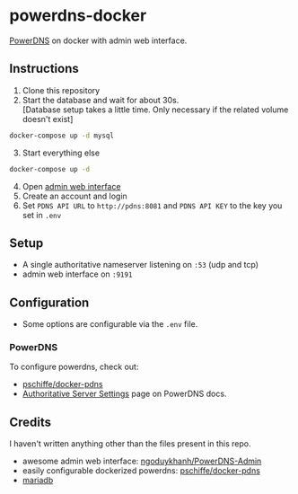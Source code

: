 # powerdns-docker
[PowerDNS](https://www.powerdns.com/) on docker with admin web interface.

## Instructions
1. Clone this repository
2. Start the database and wait for about 30s.  
[Database setup takes a little time.  Only necessary if the related volume doesn't exist]
```sh
docker-compose up -d mysql
```
3. Start everything else
```sh
docker-compose up -d
```
4. Open [admin web interface](http://localhost:9191)
5. Create an account and login
6. Set `PDNS API URL` to `http://pdns:8081` and `PDNS API KEY` to the key you set in `.env`


## Setup
 - A single authoritative nameserver listening on `:53` (udp and tcp)
 - admin web interface on `:9191`

## Configuration
 - Some options are configurable via the `.env` file.  
### PowerDNS
To configure powerdns, check out:
 - [pschiffe/docker-pdns](https://github.com/pschiffe/docker-pdns)
 - [Authoritative Server Settings](https://doc.powerdns.com/authoritative/settings.html) page on PowerDNS docs.

## Credits
I haven't written anything other than the files present in this repo.
 - awesome admin web interface: [ngoduykhanh/PowerDNS-Admin](https://github.com/ngoduykhanh/PowerDNS-Admin)
 - easily configurable dockerized powerdns: [pschiffe/docker-pdns](https://github.com/pschiffe/docker-pdns)
 - [mariadb](https://github.com/docker-library/mariadb)
